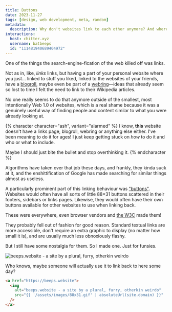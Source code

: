 ```yaml
---
title: Buttons
date: 2023-11-27
tags: [design, web development, meta, random]
metadata:
  description: Why don't websites link to each other anymore? And where are all the buttons?
interactions:
  host: chitter.xyz
  username: batbeeps
  id: "111481940689404972"
---
```


One of the things the search-engine-fication of the web killed off was links.

Not as in, like, _links_ links, but having a part of your personal website where you just... linked to stuff you liked, linked to the websites of your friends, have a [blogroll](https://en.wikipedia.org/wiki/Glossary_of_blogging#B), maybe even be part of a [webring](https://en.wikipedia.org/wiki/Webring)—ideas that already seem so lost to time I felt the need to link to their Wikipedia articles.

No one really seems to do that anymore outside of the smallest, most intentionally Web 1.0 of websites, which is a real shame because it was a genuinely useful way of finding people and content similar to what you were already looking at.

{% character character="ash", variant="alarmed" %}
I know, **this** website doesn't have a links page, blogroll, webring or anything else either. I've been meaning to do it for ages! I just keep getting stuck on _how_ to do it and who or what to include.

Maybe I should just bite the bullet and stop overthinking it.
{% endcharacter %}

Algorithms have taken over that job these days, and frankly, they kinda suck at it, and the enshittification of Google has made searching for similar things almost as useless.

A particularly prominent part of this linking behaviour was ["buttons"](https://cyber.dabamos.de/88x31/). Websites would often have all sorts of little 88×31 buttons scattered in their footers, sidebars or links pages. Likewise, they would often have their own buttons available for other websites to use when linking back.

These were everywhere, even browser vendors and [the W3C](https://www.w3.org/QA/Tools/Icons) made them!

They probably fell out of fashion for good reason. Standard textual links are more accessible, don't require an extra graphic to display (no matter how small it is), and are usually much less obnoxiously flashy.

But I still have some nostalgia for them. So I made one. Just for funsies.

<img alt="beeps.website - a site by a plural, furry, otherkin weirdo" src="{{ '/assets/images/88x31.gif' | url }}">

Who knows, maybe someone will actually use it to link back to here some day?

```html
<a href="https://beeps.website">
  <img
    alt="beeps.website - a site by a plural, furry, otherkin weirdo"
    src="{{ '/assets/images/88x31.gif' | absoluteUrl(site.domain) }}"
  />
</a>
```
